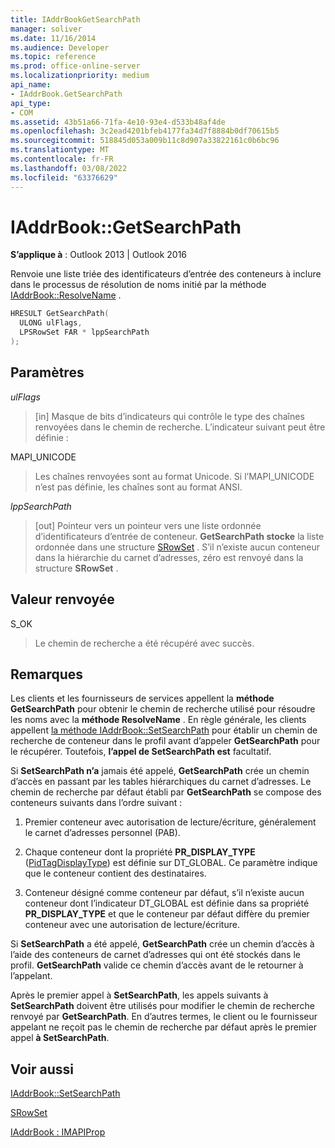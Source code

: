 ```yaml
---
title: IAddrBookGetSearchPath
manager: soliver
ms.date: 11/16/2014
ms.audience: Developer
ms.topic: reference
ms.prod: office-online-server
ms.localizationpriority: medium
api_name:
- IAddrBook.GetSearchPath
api_type:
- COM
ms.assetid: 43b51a66-71fa-4e10-93e4-d533b48af4de
ms.openlocfilehash: 3c2ead4201bfeb4177fa34d7f8884b0df70615b5
ms.sourcegitcommit: 518845d053a009b11c8d907a33822161c0b6bc96
ms.translationtype: MT
ms.contentlocale: fr-FR
ms.lasthandoff: 03/08/2022
ms.locfileid: "63376629"
---
```

# <a name="iaddrbookgetsearchpath"></a>IAddrBook::GetSearchPath

  
  
**S’applique à** : Outlook 2013 | Outlook 2016 
  
Renvoie une liste triée des identificateurs d’entrée des conteneurs à inclure dans le processus de résolution de noms initié par la méthode [IAddrBook::ResolveName](iaddrbook-resolvename.md) . 
  
```cpp
HRESULT GetSearchPath(
  ULONG ulFlags,
  LPSRowSet FAR * lppSearchPath
);
```

## <a name="parameters"></a>Paramètres

 _ulFlags_
  
> [in] Masque de bits d’indicateurs qui contrôle le type des chaînes renvoyées dans le chemin de recherche. L’indicateur suivant peut être définie :
    
MAPI_UNICODE 
  
> Les chaînes renvoyées sont au format Unicode. Si l’MAPI_UNICODE n’est pas définie, les chaînes sont au format ANSI.
    
 _lppSearchPath_
  
> [out] Pointeur vers un pointeur vers une liste ordonnée d’identificateurs d’entrée de conteneur. **GetSearchPath stocke** la liste ordonnée dans une structure [SRowSet](srowset.md) . S’il n’existe aucun conteneur dans la hiérarchie du carnet d’adresses, zéro est renvoyé dans la structure **SRowSet** . 
    
## <a name="return-value"></a>Valeur renvoyée

S_OK 
  
> Le chemin de recherche a été récupéré avec succès.
    
## <a name="remarks"></a>Remarques

Les clients et les fournisseurs de services appellent la **méthode GetSearchPath** pour obtenir le chemin de recherche utilisé pour résoudre les noms avec la **méthode ResolveName** . En règle générale, les clients appellent [la méthode IAddrBook::SetSearchPath](iaddrbook-setsearchpath.md) pour établir un chemin de recherche de conteneur dans le profil avant d’appeler **GetSearchPath** pour le récupérer. Toutefois, **l’appel de SetSearchPath est** facultatif. 
  
Si **SetSearchPath n’a** jamais été appelé, **GetSearchPath** crée un chemin d’accès en passant par les tables hiérarchiques du carnet d’adresses. Le chemin de recherche par défaut établi par **GetSearchPath** se compose des conteneurs suivants dans l’ordre suivant : 
  
1. Premier conteneur avec autorisation de lecture/écriture, généralement le carnet d’adresses personnel (PAB).
    
2. Chaque conteneur dont la propriété **PR_DISPLAY_TYPE** ([PidTagDisplayType](pidtagdisplaytype-canonical-property.md)) est définie sur DT_GLOBAL. Ce paramètre indique que le conteneur contient des destinataires. 
    
3. Conteneur désigné comme conteneur par défaut, s’il n’existe aucun conteneur dont l’indicateur DT_GLOBAL est définie dans sa propriété **PR_DISPLAY_TYPE** et que le conteneur par défaut diffère du premier conteneur avec une autorisation de lecture/écriture. 
    
Si **SetSearchPath** a été appelé, **GetSearchPath** crée un chemin d’accès à l’aide des conteneurs de carnet d’adresses qui ont été stockés dans le profil. **GetSearchPath** valide ce chemin d’accès avant de le retourner à l’appelant. 
  
Après le premier appel à **SetSearchPath**, les appels suivants à **SetSearchPath** doivent être utilisés pour modifier le chemin de recherche renvoyé par **GetSearchPath**. En d’autres termes, le client ou le fournisseur appelant ne reçoit pas le chemin de recherche par défaut après le premier appel **à SetSearchPath**.
  
## <a name="see-also"></a>Voir aussi



[IAddrBook::SetSearchPath](iaddrbook-setsearchpath.md)
  
[SRowSet](srowset.md)
  
[IAddrBook : IMAPIProp](iaddrbookimapiprop.md)

